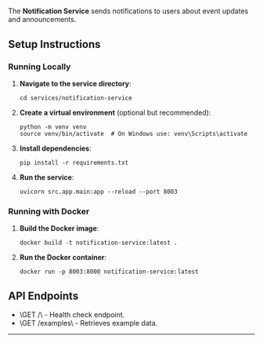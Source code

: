 # 

The **Notification Service** sends notifications to users about event updates and announcements.

## Setup Instructions

### Running Locally

1. **Navigate to the service directory**:

   ```
   cd services/notification-service
   ```

2. **Create a virtual environment** (optional but recommended):

   ```
   python -m venv venv
   source venv/bin/activate  # On Windows use: venv\Scripts\activate
   ```

3. **Install dependencies**:

   ```
   pip install -r requirements.txt
   ```

4. **Run the service**:

   ```
   uvicorn src.app.main:app --reload --port 8003
   ```

### Running with Docker

1. **Build the Docker image**:

   ```
   docker build -t notification-service:latest .
   ```

2. **Run the Docker container**:

   ```
   docker run -p 8003:8000 notification-service:latest
   ```

## API Endpoints

- \GET /\ - Health check endpoint.
- \GET /examples\ - Retrieves example data.

---

